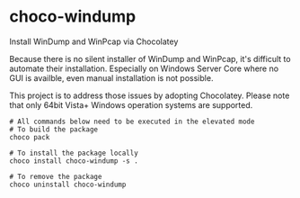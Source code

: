 # choco-windump
Install WinDump and WinPcap via Chocolatey

Because there is no silent installer of WinDump and WinPcap, it's difficult to automate their installation. Especially on Windows Server Core where no GUI is availble, even manual installation is not possible. 

This project is to address those issues by adopting Chocolatey. Please note that only 64bit Vista+ Windows operation systems are supported. 

```
# All commands below need to be executed in the elevated mode
# To build the package
choco pack

# To install the package locally
choco install choco-windump -s .

# To remove the package
choco uninstall choco-windump
```

